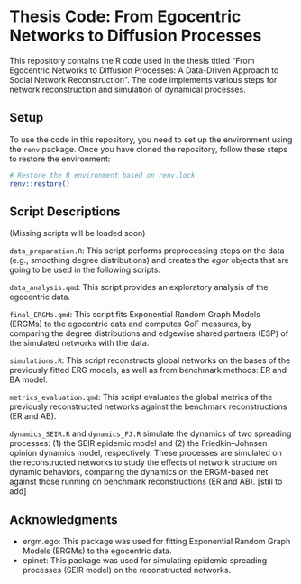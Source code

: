# Thesis Code: From Egocentric Networks to Diffusion Processes

This repository contains the R code used in the thesis titled "From Egocentric Networks to Diffusion Processes: A Data-Driven Approach to Social Network Reconstruction". The code implements various steps for network reconstruction and simulation of dynamical processes.

## Setup

To use the code in this repository, you need to set up the environment using the `renv` package. Once you have cloned the repository, follow these steps to restore the environment:

```bash
# Restore the R environment based on renv.lock
renv::restore()
```

## Script Descriptions

(Missing scripts will be loaded soon)

```data_preparation.R```: This script performs preprocessing steps on the data (e.g., smoothing degree distributions) and creates the _egor_ objects that are going to be used in the following scripts.

```data_analysis.qmd```: This script provides an exploratory analysis of the egocentric data.

```final_ERGMs.qmd```: This script fits Exponential Random Graph Models (ERGMs) to the egocentric data and computes GoF measures, by comparing the degree distributions and edgewise shared partners (ESP) of the simulated networks with the data.

```simulations.R```: This script reconstructs global networks on the bases of the previously fitted ERG models, as well as from benchmark methods: ER and BA model.

```metrics_evaluation.qmd```: This script evaluates the global metrics of the previously reconstructed networks against the benchmark reconstructions (ER and AB).

```dynamics_SEIR.R``` and ```dynamics_FJ.R``` simulate the dynamics of two spreading processes: (1) the SEIR epidemic model and (2) the Friedkin–Johnsen opinion dynamics model, respectively. These processes are simulated on the reconstructed networks to study the effects of network structure on dynamic behaviors, comparing the dynamics on the ERGM-based net against those running on benchmark reconstructions (ER and AB). [still to add]



## Acknowledgments
- ergm.ego: This package was used for fitting Exponential Random Graph Models (ERGMs) to the egocentric data.
- epinet: This package was used for simulating epidemic spreading processes (SEIR model) on the reconstructed networks.
